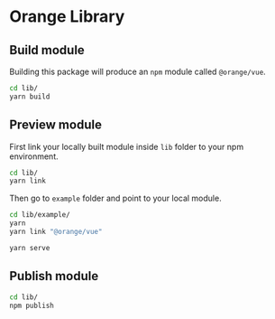 # Orange Library

## Build module
Building this package will produce an `npm` module called `@orange/vue`.
``` sh
cd lib/
yarn build
```

## Preview module
First link your locally built module inside `lib` folder to your npm environment.
``` sh
cd lib/
yarn link
```

Then go to `example` folder and point to your local module.
``` sh
cd lib/example/
yarn
yarn link "@orange/vue"

yarn serve
```

## Publish module
``` sh
cd lib/
npm publish
```
